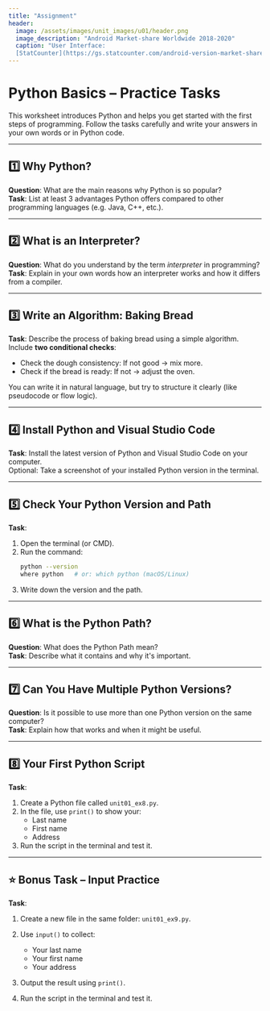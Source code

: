 ```yaml
---
title: "Assignment"
header:
  image: /assets/images/unit_images/u01/header.png
  image_description: "Android Market-share Worldwide 2018-2020"
  caption: "User Interface:
  [StatCounter](https://gs.statcounter.com/android-version-market-share/mobile/worldwide/#monthly-201907-202001) [via Statista](https://www.statista.com/statistics/921152/mobile-android-version-share-worldwide/)"
---
```


# Python Basics – Practice Tasks

This worksheet introduces Python and helps you get started with the first steps of programming. Follow the tasks carefully and write your answers in your own words or in Python code.

---

## 1️⃣ Why Python?

**Question**: What are the main reasons why Python is so popular?  
**Task**: List at least 3 advantages Python offers compared to other programming languages (e.g. Java, C++, etc.).

---

## 2️⃣ What is an Interpreter?

**Question**: What do you understand by the term *interpreter* in programming?  
**Task**: Explain in your own words how an interpreter works and how it differs from a compiler.

---

## 3️⃣ Write an Algorithm: Baking Bread

**Task**: Describe the process of baking bread using a simple algorithm. Include **two conditional checks**:
- Check the dough consistency: If not good → mix more.
- Check if the bread is ready: If not → adjust the oven.

You can write it in natural language, but try to structure it clearly (like pseudocode or flow logic).

---

## 4️⃣ Install Python and Visual Studio Code

**Task**: Install the latest version of Python and Visual Studio Code on your computer.  
Optional: Take a screenshot of your installed Python version in the terminal.

---

## 5️⃣ Check Your Python Version and Path

**Task**:
1. Open the terminal (or CMD).
2. Run the command:
   ```bash
   python --version
   where python   # or: which python (macOS/Linux)
   ```
3. Write down the version and the path.

---

## 6️⃣ What is the Python Path?

**Question**: What does the Python Path mean?  
**Task**: Describe what it contains and why it's important.

---

## 7️⃣ Can You Have Multiple Python Versions?

**Question**: Is it possible to use more than one Python version on the same computer?  
**Task**: Explain how that works and when it might be useful.

---

## 8️⃣ Your First Python Script

**Task**:
1. Create a Python file called `unit01_ex8.py`.
2. In the file, use `print()` to show your:
   - Last name
   - First name
   - Address
3. Run the script in the terminal and test it.

---

## ⭐ Bonus Task – Input Practice

**Task**:
1. Create a new file in the same folder: `unit01_ex9.py`.
2. Use `input()` to collect:
   - Your last name
   - Your first name
   - Your address
3. Output the result using `print()`.

4. Run the script in the terminal and test it.